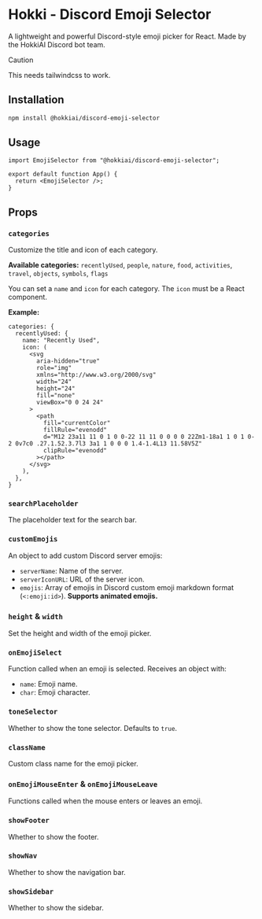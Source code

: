 # Hokki - Discord Emoji Selector

A lightweight and powerful Discord-style emoji picker for React. Made by the HokkiAI Discord bot team.

> [!CAUTION]
> This needs tailwindcss to work.

## Installation

```bash
npm install @hokkiai/discord-emoji-selector
```

## Usage

```tsx
import EmojiSelector from "@hokkiai/discord-emoji-selector";

export default function App() {
  return <EmojiSelector />;
}
```

## Props

### `categories`

Customize the title and icon of each category.

**Available categories:**
`recentlyUsed`, `people`, `nature`, `food`, `activities`, `travel`, `objects`, `symbols`, `flags`

You can set a `name` and `icon` for each category. The `icon` must be a React component.

**Example:**

```tsx
categories: {
  recentlyUsed: {
    name: "Recently Used",
    icon: (
      <svg
        aria-hidden="true"
        role="img"
        xmlns="http://www.w3.org/2000/svg"
        width="24"
        height="24"
        fill="none"
        viewBox="0 0 24 24"
      >
        <path
          fill="currentColor"
          fillRule="evenodd"
          d="M12 23a11 11 0 1 0 0-22 11 11 0 0 0 0 22Zm1-18a1 1 0 1 0-2 0v7c0 .27.1.52.3.7l3 3a1 1 0 0 0 1.4-1.4L13 11.58V5Z"
          clipRule="evenodd"
        ></path>
      </svg>
    ),
  },
}
```

### `searchPlaceholder`

The placeholder text for the search bar.

### `customEmojis`

An object to add custom Discord server emojis:

- `serverName`: Name of the server.
- `serverIconURL`: URL of the server icon.
- `emojis`: Array of emojis in Discord custom emoji markdown format (`<:emoji:id>`). **Supports animated emojis.**

### `height` & `width`

Set the height and width of the emoji picker.

### `onEmojiSelect`

Function called when an emoji is selected. Receives an object with:

- `name`: Emoji name.
- `char`: Emoji character.

### `toneSelector`

Whether to show the tone selector. Defaults to `true`.

### `className`

Custom class name for the emoji picker.

### `onEmojiMouseEnter` & `onEmojiMouseLeave`

Functions called when the mouse enters or leaves an emoji.

### `showFooter`

Whether to show the footer.

### `showNav`

Whether to show the navigation bar.

### `showSidebar`

Whether to show the sidebar.

